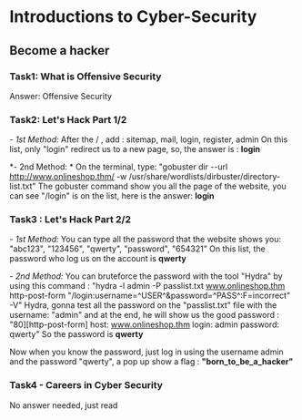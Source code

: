 # Introductions to Cyber-Security

## Become a hacker

### Task1: What is Offensive Security

Answer: Offensive Security

### Task2: Let's Hack Part 1/2

*- 1st Method:* 
After the / , add : sitemap, mail, login, register, admin
On this list, only "login" redirect us to a new page, so, the answer is : **login**

*- 2nd Method: *
On the terminal, type: "gobuster dir --url http://www.onlineshop.thm/ -w /usr/share/wordlists/dirbuster/directory-list.txt"
The gobuster command show you all the page of the website, you can see "/login" is on the list, here is the answer: **login**


### Task3 : Let's Hack Part  2/2

*- 1st Method:*
You can type all the password that the website shows you: "abc123", "123456", "qwerty", "password", "654321"
On this list, the password who log us on the account is **qwerty**

*- 2nd Method:*
You can bruteforce the password with the tool "Hydra" by using this command : "hydra -l admin -P passlist.txt www.onlineshop.thm http-post-form "/login:username=^USER^&password=^PASS^:F=incorrect" -V"
 Hydra, gonna test all the password on the "passlist.txt" file with the username: "admin" and at the end, he will show us the good password : "80][http-post-form] host: www.onlineshop.thm login: admin password: qwerty"
So the password is **qwerty**

Now when you know the password, just log in using the username admin and the password "qwerty", a pop up show a flag : **"born_to_be_a_hacker"**


### Task4 - Careers in Cyber Security

No answer needed, just read 
